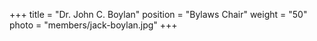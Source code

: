 +++
title     = "Dr. John C. Boylan"
position  = "Bylaws Chair"
weight    = "50"
photo      = "members/jack-boylan.jpg"
+++

